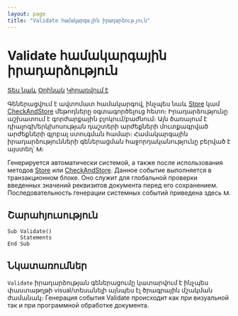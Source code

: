 ```yaml
---
layout: page
title: "Validate համակարգային իրադարձություն"
---
```


# Validate համակարգային իրադարձություն


[Տես նաև](../scriptstproced.md) [Օրինակ](../Examples/E_Validate.md) [Կիրառվում է](../Defs/doc.html)


Գեներացվում է ավտոմատ համակարգով, ինչպես նաև [Store](../Functions/ASDOC/Store.md)
կամ [CheckAndStore](../Functions/ASDOC/CheckAndStore.md) մեթոդները օգտագործելուց հետո։ Իրադարձությունը աշխատում է գորժարքային բլոկում/բաժնում։  Այն ծառայում է դիալոգի/երկխոսության դաշտերի արժեքների մուտքագրված արժեքների գլոբալ ստուգման համար։
Համակարգային իրադարձությունների գեներացման հաջորդականությունը բերված է այստեղ՝ [<img src="../../../IMAGES/MORE.GIF" width="12" height="12" alt="More.gif (304 bytes)" border="0">](Events_Sequence.html)։

Генерируется автоматически системой, а также после использования методов [Store](../Functions/ASDOC/Store.html)
или [CheckAndStore](../Functions/ASDOC/CheckAndStore.html). Данное событие выполняется в транзакционном блоке. Оно служит для глобальной проверки введенных значений реквизитов документа перед его сохранением.<br>
Последовательность генерации системных событий приведена здесь [<img src="../../../IMAGES/MORE.GIF" width="12" height="12" alt="More.gif (304 bytes)" border="0">](Events_Sequence.html).


## Շարահյուսություն

```as4x
Sub Validate()
    Statements
End Sub
```


## Նկատառումներ

`Validate` իրադարձության գեներացումը կատարվում է ինչպես փաստաթղթի visual/տեսանելի այնպես էլ ծրագրային մշակման ժամանակ։
Генерация события Validate
происходит как при визуальной так и при программной обработке документа.


